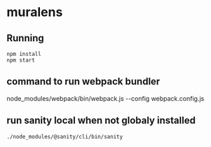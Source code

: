 # muralens



## Running

```
npm install
npm start
```
## command to run webpack bundler
node_modules/webpack/bin/webpack.js --config webpack.config.js

## run sanity local when not globaly installed
```
./node_modules/@sanity/cli/bin/sanity
```